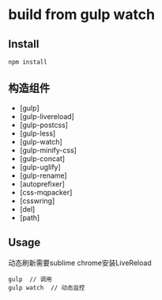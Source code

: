 build from gulp watch
===

Install
---

```
npm install
```

构造组件
---

- [gulp]
- [gulp-livereload]
- [gulp-postcss]
- [gulp-less]
- [gulp-watch]
- [gulp-minify-css]
- [gulp-concat]
- [gulp-uglify]
- [gulp-rename]
- [autoprefixer]
- [css-mqpacker]
- [csswring]
- [del]
- [path]


Usage
---

动态刷新需要sublime chrome安装LiveReload

```
gulp  // 调用
gulp watch  // 动态监控
```
